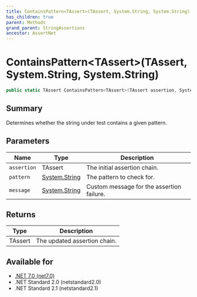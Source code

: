 ```yaml
---
title: ContainsPattern<TAssert>(TAssert, System.String, System.String)
has_children: true
parent: Methods
grand_parent: StringAssertions
ancestor: AssertNet
---
```

# ContainsPattern&lt;TAssert&gt;(TAssert, System.String, System.String)

```csharp
public static TAssert ContainsPattern<TAssert>(TAssert assertion, System.String pattern, System.String message);
```

## Summary
Determines whether the string under test contains a given pattern.

## Parameters
|Name|Type|Description|
|-|-|-|
|`assertion`|TAssert|The initial assertion chain.|
|`pattern`|[System.String](https://learn.microsoft.com/en-us/dotnet/api/system.string)|The pattern to check for.|
|`message`|[System.String](https://learn.microsoft.com/en-us/dotnet/api/system.string)|Custom message for the assertion failure.|

## Returns
|Type|Description|
|-|-|
|TAssert|The updated assertion chain.|

## Available for
- [.NET 7.0 (net7.0)](https://versionsof.net/core/7.0/)
- .NET Standard 2.0 (netstandard2.0)
- .NET Standard 2.1 (netstandard2.1)
